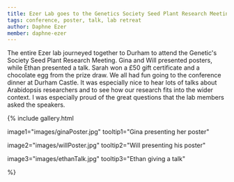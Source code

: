 ```yaml
---
title: Ezer Lab goes to the Genetics Society Seed Plant Research Meeting
tags: conference, poster, talk, lab retreat 
author: Daphne Ezer
member: daphne-ezer
---
```


The entire Ezer lab journeyed together to Durham to attend the Genetic's Society Seed Plant Research Meeting.  Gina and Will presented posters, while Ethan presented a talk.  Sarah won a £50 gift certificate and a chocolate egg from the prize draw.  We all had fun going to the conference dinner at Durham Castle.  It was especially nice to hear lots of talks about Arabidopsis researchers and to see how our research fits into the wider context.  I was especially proud of the great questions that the lab members asked the speakers.

{%
  include gallery.html

  image1="images/ginaPoster.jpg" 
  tooltip1="Gina presenting her poster"

  image2="images/willPoster.jpg"
  tooltip2="Will presenting his poster"
  
  image3="images/ethanTalk.jpg"
  tooltip3="Ethan giving a talk"
 

%}

